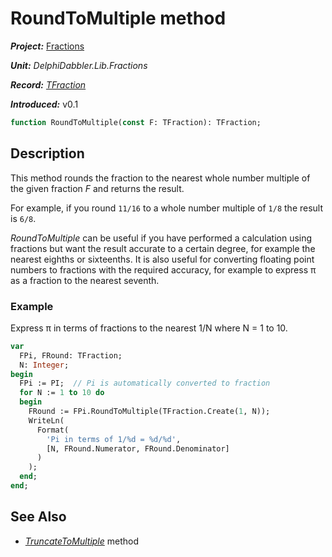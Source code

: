 # RoundToMultiple method

***Project:*** [Fractions](../API.md)

***Unit:*** _DelphiDabbler.Lib.Fractions_

***Record:*** [_TFraction_](./TFraction.md)

***Introduced:*** v0.1

```pascal
function RoundToMultiple(const F: TFraction): TFraction;
```

## Description

This method rounds the fraction to the nearest whole number multiple of the given fraction _F_ and returns the result.

For example, if you round `11/16` to a whole number multiple of `1/8` the result is `6/8`.

_RoundToMultiple_ can be useful if you have performed a calculation using fractions but want the result accurate to a certain degree, for example the nearest eighths or sixteenths. It is also useful for converting floating point numbers to fractions with the required accuracy, for example to express &#960; as a fraction to the nearest seventh.

### Example

Express &#960; in terms of fractions to the nearest 1/N where N = 1 to 10.

```pascal
var
  FPi, FRound: TFraction;
  N: Integer;
begin
  FPi := PI;  // Pi is automatically converted to fraction
  for N := 1 to 10 do
  begin
    FRound := FPi.RoundToMultiple(TFraction.Create(1, N));
    WriteLn(
      Format(
        'Pi in terms of 1/%d = %d/%d',
        [N, FRound.Numerator, FRound.Denominator]
      )
    );
  end;
end;
```

## See Also

* [_TruncateToMultiple_](./TFraction-TruncateToMultiple.md) method
